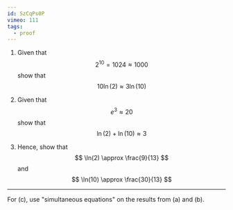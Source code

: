 ```yaml
---
id: SzCqPs0P
vimeo: 111
tags:
  - proof
---
```


 1. Given that
    $$
    2^{10} = 1024 \approx 1000
    $$
    show that
    $$
    10\ln(2) \approx 3\ln(10)
    $$

 1. Given that
    $$
    e^3 \approx 20
    $$
    show that
    $$
    \ln(2) + \ln(10) \approx 3
    $$

 1. Hence, show that
    $$
    \ln(2) \approx \frac{9}{13}
    $$
    and
    $$
    \ln(10) \approx \frac{30}{13}
    $$

---

For (c), use "simultaneous equations" on the results from (a) and (b).
